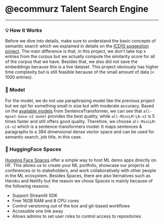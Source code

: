 # @ecommurz Talent Search Engine
---
### 💡 How it Works
Before we dive into details, make sure to understand the basic concepts of semantic search which we explained in details on the [ICD10 suggestion project](https://github.com/teman-data/icd10-suggestion-engine). The main difference is that, in this project, we don't take top `k` entries from the corpus but we actually compute the similarity score for all of the corpus that we have. Besides that, we also did not save the embeddings because this is a live dataset. This project obviously has higher time complexity but is still feasible because of the small amount of data (< 1000 entries).

### 🤖 Model
For the model, we do not use paraphrasing model like the previous project but we opt for something small in size but with moderate accuracy. Based on the [available models](https://www.sbert.net/docs/pretrained_models.html) from SentenceTransformer, we can see that `all-mpnet-base-v2 model` provides the best quality, while `all-MiniLM-L6-v2` is 5 times faster and still offers good quality. Therefore, we choose `all-MiniLM-L6-v2` which is a sentence-transformers model: It maps sentences & paragraphs to a 384 dimensional dense vector space and can be used for semantic search, job title, in this case. 

### 🤗 HuggingFace Spaces
[Hugging Face Spaces](https://huggingface.co/spaces/launch) offer a simple way to host ML demo apps directly on HF. This allows us to create your ML portfolio, showcase our projects at conferences or to stakeholders, and work collaboratively with other people in the ML ecosystem. Besides Spaces, there are also lternatives such as Heroku and Netlify but the reason we chose Spaces is mainly because of the following reasons:
- Support Streamlit SDK
- Free 16GB RAM and 8 CPU cores
- Control versioning out of the box and git-based workflows
- Accessible one link away
- Allows admins to set user roles to control access to repositories
